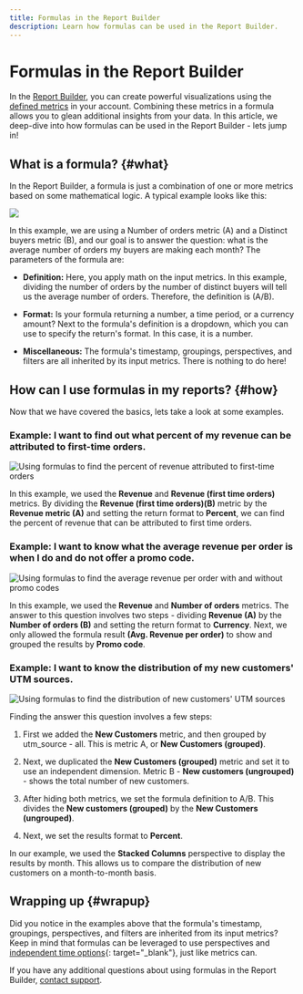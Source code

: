 ```yaml
---
title: Formulas in the Report Builder
description: Learn how formulas can be used in the Report Builder.
---
```

# Formulas in the Report Builder

In the [Report Builder](../../tutorials/using-visual-report-builder.md), you can create powerful visualizations using the [defined metrics](../../data-user/reports/ess-manage-data-metrics.md) in your account. Combining these metrics in a formula allows you to glean additional insights from your data. In this article, we deep-dive into how formulas can be used in the Report Builder - lets jump in!

## What is a formula? {#what}

In the Report Builder, a formula is just a combination of one or more metrics based on some mathematical logic. A typical example looks like this:

![](../../mbi/assets//Screen_Shot_2015-11-04_at_3.29.01_PM.png)

In this example, we are using a Number of orders metric (A) and a Distinct buyers metric (B), and our goal is to answer the question: what is the average number of orders my buyers are making each month? The parameters of the formula are:

* **Definition:** Here, you apply math on the input metrics. In this example, dividing the number of orders by the number of distinct buyers will tell us the average number of orders. Therefore, the definition is (A/B).

* **Format:** Is your formula returning a number, a time period, or a currency amount? Next to the formula's definition is a dropdown, which you can use to specify the return's format. In this case, it is a number.

* **Miscellaneous:** The formula's timestamp, groupings, perspectives, and filters are all inherited by its input metrics. There is nothing to do here!

## How can I use formulas in my reports? {#how}

Now that we have covered the basics, lets take a look at some examples.

### Example: I want to find out what percent of my revenue can be attributed to first-time orders.

![Using formulas to find the percent of revenue attributed to first-time orders](../../mbi/assets//first_time_orders.gif)

In this example, we used the **Revenue** and **Revenue (first time orders)** metrics. By dividing the **Revenue (first time orders)(B)** metric by the **Revenue metric (A)** and setting the return format to **Percent**, we can find the percent of revenue that can be attributed to first time orders.

### Example: I want to know what the average revenue per order is when I do and do not offer a promo code.

![Using formulas to find the average revenue per order with and without promo codes](../../mbi/assets//promo_code.gif)

In this example, we used the **Revenue** and **Number of orders** metrics. The answer to this question involves two steps - dividing **Revenue (A)** by the **Number of orders (B)** and setting the return format to **Currency**. Next, we only allowed the formula result **(Avg. Revenue per order)** to show and grouped the results by **Promo code**.

### Example: I want to know the distribution of my new customers' UTM sources.

![Using formulas to find the distribution of new customers' UTM sources](../../mbi/assets//distro.gif)

Finding the answer this question involves a few steps:

1. First we added the **New Customers** metric, and then grouped by utm_source - all. This is metric A, or **New Customers (grouped)**.

1. Next, we duplicated the **New Customers (grouped)** metric and set it to use an independent dimension. Metric B - **New customers (ungrouped)** - shows the total number of new customers.

1. After hiding both metrics, we set the formula definition to A/B. This divides the **New customers (grouped)** by the **New Customers (ungrouped)**.

1. Next, we set the results format to **Percent**.

In our example, we used the **Stacked Columns** perspective to display the results by month. This allows us to compare the distribution of new customers on a month-to-month basis.

## Wrapping up {#wrapup}

Did you notice in the examples above that the formula's timestamp, groupings, perspectives, and filters are inherited from its input metrics? Keep in mind that formulas can be leveraged to use perspectives and [independent time options](../../tutorials/time-options-visual-rpt-bldr.md){: target="_blank"}, just like metrics can.

If you have any additional questions about using formulas in the Report Builder, [contact support](../../getting-started/support.md).
